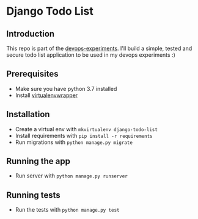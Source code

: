 # Django Todo List

## Introduction

This repo is part of the [devops-experiments](https://github.com/thiagoferreiraw/devops-experiments). I'll build a simple, tested and secure todo list application to be used in my devops experiments :)

## Prerequisites

- Make sure you have python 3.7 installed
- Install [virtualenvwrapper](https://virtualenvwrapper.readthedocs.io/en/latest/install.html)

## Installation

- Create a virtual env with `mkvirtualenv django-todo-list`
- Install requirements with `pip install -r requirements`
- Run migrations with `python manage.py migrate`

## Running the app

- Run server with `python manage.py runserver`

## Running tests

- Run the tests with `python manage.py test`